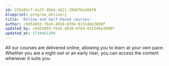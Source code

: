 ```yaml
---
id: 215e85cf-4a37-4bb4-ab21-20d476e266f0
blueprint: program_delivery
title: 'Online and Self Paced courses'
author: c6d53093-70a5-4010-bf84-815546e3090f
updated_by: c6d53093-70a5-4010-bf84-815546e3090f
updated_at: 1734461209
---
```

All our courses are delivered online, allowing you to learn at your own pace. Whether you are a night owl or an early riser, you can access the content whenever it suits you.